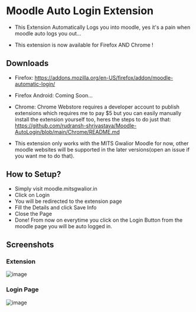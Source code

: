 # Moodle Auto Login Extension

- This Extension Automatically Logs you into moodle, yes it's a pain when moodle auto logs you out...

- This extension is now available for Firefox AND Chrome !

## Downloads

- Firefox: https://addons.mozilla.org/en-US/firefox/addon/moodle-automatic-login/

- Firefox Android: Coming Soon...

- Chrome: Chrome Webstore requires a developer account to publish extensions which requires me to pay $5 but you can easily manually install the extension yourself too, heres the steps to do just that: https://github.com/rudransh-shrivastava/Moodle-AutoLogin/blob/main/Chrome/README.md

- This extension only works with the MITS Gwalior Moodle for now, other moodle websites will be supported in the later versions(open an issue if you want me to do that).

## How to Setup?

- Simply visit moodle.mitsgwalior.in
- Click on Login
- You will be redirected to the extension page
- Fill the Details and click Save Info
- Close the Page
- Done! From now on everytime you click on the Login Button from the moodle page you will be auto logged in.

## Screenshots
### Extension

![image](https://github.com/rudransh-shrivastava/Moodle-AutoLogin/assets/125893371/5bbbab4a-8a49-483a-bac2-d38056753998)

### Login Page
![image](https://github.com/rudransh-shrivastava/Moodle-AutoLogin/assets/125893371/41549c64-91cc-4022-b54c-00c3817dad54)

